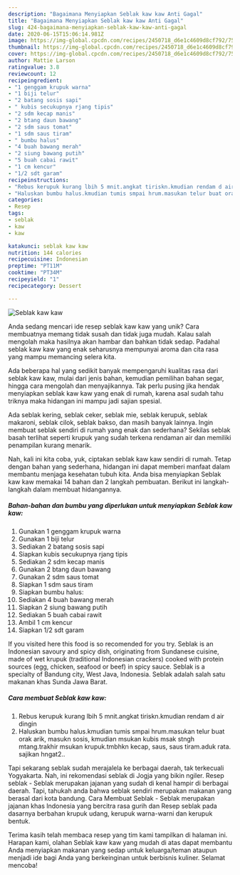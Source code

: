 ```yaml
---
description: "Bagaimana Menyiapkan Seblak kaw kaw Anti Gagal"
title: "Bagaimana Menyiapkan Seblak kaw kaw Anti Gagal"
slug: 424-bagaimana-menyiapkan-seblak-kaw-kaw-anti-gagal
date: 2020-06-15T15:06:14.981Z
image: https://img-global.cpcdn.com/recipes/2450718_d6e1c4609d8cf792/751x532cq70/seblak-kaw-kaw-foto-resep-utama.jpg
thumbnail: https://img-global.cpcdn.com/recipes/2450718_d6e1c4609d8cf792/751x532cq70/seblak-kaw-kaw-foto-resep-utama.jpg
cover: https://img-global.cpcdn.com/recipes/2450718_d6e1c4609d8cf792/751x532cq70/seblak-kaw-kaw-foto-resep-utama.jpg
author: Mattie Larson
ratingvalue: 3.8
reviewcount: 12
recipeingredient:
- "1 genggam krupuk warna"
- "1 biji telur"
- "2 batang sosis sapi"
- " kubis secukupnya rjang tipis"
- "2 sdm kecap manis"
- "2 btang daun bawang"
- "2 sdm saus tomat"
- "1 sdm saus tiram"
- " bumbu halus"
- "4 buah bawang merah"
- "2 siung bawang putih"
- "5 buah cabai rawit"
- "1 cm kencur"
- "1/2 sdt garam"
recipeinstructions:
- "Rebus kerupuk kurang lbih 5 mnit.angkat tiriskn.kmudian rendam d air dingin"
- "Haluskan bumbu halus.kmudian tumis smpai hrum.masukan telur buat orak arik, masukn sosis, kmudian msukan kubis msak stngh mtang.trakhir msukan krupuk.tmbhkn kecap, saus, saus tiram.aduk rata. sajikan hngat2.."
categories:
- Resep
tags:
- seblak
- kaw
- kaw

katakunci: seblak kaw kaw 
nutrition: 144 calories
recipecuisine: Indonesian
preptime: "PT11M"
cooktime: "PT34M"
recipeyield: "1"
recipecategory: Dessert

---
```



![Seblak kaw kaw](https://img-global.cpcdn.com/recipes/2450718_d6e1c4609d8cf792/751x532cq70/seblak-kaw-kaw-foto-resep-utama.jpg)

Anda sedang mencari ide resep seblak kaw kaw yang unik? Cara membuatnya memang tidak susah dan tidak juga mudah. Kalau salah mengolah maka hasilnya akan hambar dan bahkan tidak sedap. Padahal seblak kaw kaw yang enak seharusnya mempunyai aroma dan cita rasa yang mampu memancing selera kita.

Ada beberapa hal yang sedikit banyak mempengaruhi kualitas rasa dari seblak kaw kaw, mulai dari jenis bahan, kemudian pemilihan bahan segar, hingga cara mengolah dan menyajikannya. Tak perlu pusing jika hendak menyiapkan seblak kaw kaw yang enak di rumah, karena asal sudah tahu triknya maka hidangan ini mampu jadi sajian spesial.

Ada seblak kering, seblak ceker, seblak mie, seblak kerupuk, seblak makaroni, seblak cilok, seblak bakso, dan masih banyak lainnya. Ingin membuat seblak sendiri di rumah yang enak dan sederhana? Sekilas seblak basah terlihat seperti krupuk yang sudah terkena rendaman air dan memiliki penampilan kurang menarik.


Nah, kali ini kita coba, yuk, ciptakan seblak kaw kaw sendiri di rumah. Tetap dengan bahan yang sederhana, hidangan ini dapat memberi manfaat dalam membantu menjaga kesehatan tubuh kita. Anda bisa menyiapkan Seblak kaw kaw memakai 14 bahan dan 2 langkah pembuatan. Berikut ini langkah-langkah dalam membuat hidangannya.

<!--inarticleads1-->

##### Bahan-bahan dan bumbu yang diperlukan untuk menyiapkan Seblak kaw kaw:

1. Gunakan 1 genggam krupuk warna
1. Gunakan 1 biji telur
1. Sediakan 2 batang sosis sapi
1. Siapkan  kubis secukupnya rjang tipis
1. Sediakan 2 sdm kecap manis
1. Gunakan 2 btang daun bawang
1. Gunakan 2 sdm saus tomat
1. Siapkan 1 sdm saus tiram
1. Siapkan  bumbu halus:
1. Sediakan 4 buah bawang merah
1. Siapkan 2 siung bawang putih
1. Sediakan 5 buah cabai rawit
1. Ambil 1 cm kencur
1. Siapkan 1/2 sdt garam


If you visited here this food is so recomended for you try. Seblak is an Indonesian savoury and spicy dish, originating from Sundanese cuisine, made of wet krupuk (traditional Indonesian crackers) cooked with protein sources (egg, chicken, seafood or beef) in spicy sauce. Seblak is a specialty of Bandung city, West Java, Indonesia. Seblak adalah salah satu makanan khas Sunda Jawa Barat. 

<!--inarticleads2-->

##### Cara membuat Seblak kaw kaw:

1. Rebus kerupuk kurang lbih 5 mnit.angkat tiriskn.kmudian rendam d air dingin
1. Haluskan bumbu halus.kmudian tumis smpai hrum.masukan telur buat orak arik, masukn sosis, kmudian msukan kubis msak stngh mtang.trakhir msukan krupuk.tmbhkn kecap, saus, saus tiram.aduk rata. sajikan hngat2..


Tapi sekarang seblak sudah merajalela ke berbagai daerah, tak terkecuali Yogyakarta. Nah, ini rekomendasi seblak di Jogja yang bikin ngiler. Resep seblak - Seblak merupakan jajanan yang sudah di kenal hampir di berbagai daerah. Tapi, tahukah anda bahwa seblak sendiri merupakan makanan yang berasal dari kota bandung. Cara Membuat Seblak - Seblak merupakan jajanan khas Indonesia yang bercitra rasa gurih dan Resep seblak pada dasarnya berbahan krupuk udang, kerupuk warna-warni dan kerupuk bentuk. 

Terima kasih telah membaca resep yang tim kami tampilkan di halaman ini. Harapan kami, olahan Seblak kaw kaw yang mudah di atas dapat membantu Anda menyiapkan makanan yang sedap untuk keluarga/teman ataupun menjadi ide bagi Anda yang berkeinginan untuk berbisnis kuliner. Selamat mencoba!
